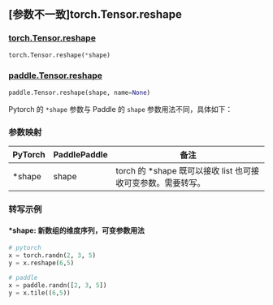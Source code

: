 ## [参数不一致]torch.Tensor.reshape

### [torch.Tensor.reshape](https://pytorch.org/docs/1.13/generated/torch.Tensor.reshape.html)

```python
torch.Tensor.reshape(*shape)
```

### [paddle.Tensor.reshape](https://www.paddlepaddle.org.cn/documentation/docs/zh/api/paddle/Tensor_cn.html#reshape-shape-name-none)

```python
paddle.Tensor.reshape(shape, name=None)
```

Pytorch 的 `*shape` 参数与 Paddle 的 `shape` 参数用法不同，具体如下：
### 参数映射
| PyTorch       | PaddlePaddle | 备注                                                   |
| ------------- | ------------ | ------------------------------------------------------ |
| *shape | shape | torch 的 *shape 既可以接收 list 也可接收可变参数。需要转写。|

### 转写示例
#### *shape: 新数组的维度序列，可变参数用法
```python
# pytorch
x = torch.randn(2, 3, 5)
y = x.reshape(6,5)

# paddle
x = paddle.randn([2, 3, 5])
y = x.tile((6,5))
```
